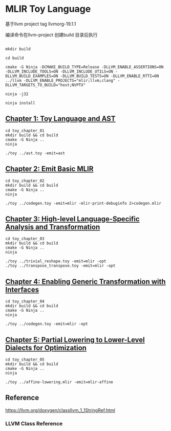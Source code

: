 # MLIR Toy Language

基于llvm project tag llvmorg-19.1.1

编译命令在llvm-project 创建build 目录后执行

```shell

mkdir build

cd build

cmake -G Ninja -DCMAKE_BUILD_TYPE=Release -DLLVM_ENABLE_ASSERTIONS=ON -DLLVM_INCLUDE_TOOLS=ON -DLLVM_INCLUDE_UTILS=ON -DLLVM_BUILD_EXAMPLES=ON -DLLVM_BUILD_TESTS=ON -DLLVM_ENABLE_RTTI=ON ../llvm -DLLVM_ENABLE_PROJECTS="mlir;llvm;clang" -DLLVM_TARGETS_TO_BUILD="host;NVPTX"

ninja -j32

ninja install
```

## [Chapter 1: Toy Language and AST](toy_chapter_01/README.md)

```shell
cd toy_chapter_01
mkdir build && cd build
cmake -G Ninja ..
ninja

./toy ../ast.toy -emit=ast

```

## [Chapter 2: Emit Basic MLIR](toy_chapter_02/README.md)

```shell
cd toy_chapter_02
mkdir build && cd build
cmake -G Ninja ..
ninja

./toy ../codegen.toy -emit=mlir -mlir-print-debuginfo 2>codegen.mlir

```

## [Chapter 3: High-level Language-Specific Analysis and Transformation](toy_chapter_03/README.md)

```shell
cd toy_chapter_03
mkdir build && cd build
cmake -G Ninja ..
ninja

./toy ../trivial_reshape.toy -emit=mlir -opt
./toy ../transpose_transpose.toy -emit=mlir -opt
```

## [Chapter 4: Enabling Generic Transformation with Interfaces](toy_chapter_04/README.md)

```shell
cd toy_chapter_04
mkdir build && cd build
cmake -G Ninja ..
ninja

./toy ../codegen.toy -emit=mlir -opt

```

## [Chapter 5: Partial Lowering to Lower-Level Dialects for Optimization](toy_chapter_05/README.md)


```shell
cd toy_chapter_05
mkdir build && cd build
cmake -G Ninja ..
ninja

./toy ../affine-lowering.mlir -emit=mlir-affine
```


## Reference

https://llvm.org/doxygen/classllvm_1_1StringRef.html

### LLVM Class Reference

